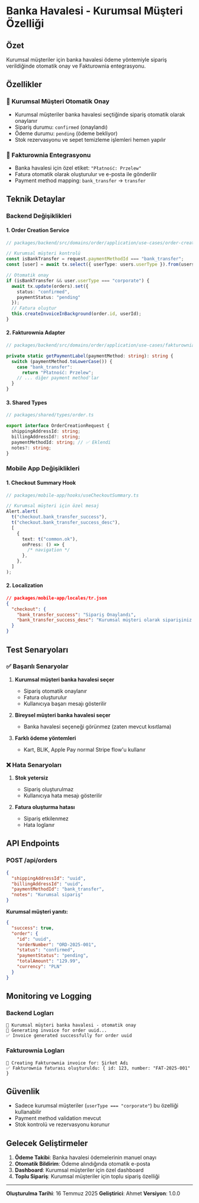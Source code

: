 # Banka Havalesi - Kurumsal Müşteri Özelliği

## Özet

Kurumsal müşteriler için banka havalesi ödeme yöntemiyle sipariş verildiğinde otomatik onay ve Fakturownia entegrasyonu.

## Özellikler

### 🏢 Kurumsal Müşteri Otomatik Onay

- Kurumsal müşteriler banka havalesi seçtiğinde sipariş otomatik olarak onaylanır
- Sipariş durumu: `confirmed` (onaylandı)
- Ödeme durumu: `pending` (ödeme bekliyor)
- Stok rezervasyonu ve sepet temizleme işlemleri hemen yapılır

### 📄 Fakturownia Entegrasyonu

- Banka havalesi için özel etiket: `"Płatność: Przelew"`
- Fatura otomatik olarak oluşturulur ve e-posta ile gönderilir
- Payment method mapping: `bank_transfer` → `transfer`

## Teknik Detaylar

### Backend Değişiklikleri

#### 1. Order Creation Service

```typescript
// packages/backend/src/domains/order/application/use-cases/order-creation.service.ts

// Kurumsal müşteri kontrolü
const isBankTransfer = request.paymentMethodId === "bank_transfer";
const [user] = await tx.select({ userType: users.userType }).from(users)...

// Otomatik onay
if (isBankTransfer && user.userType === "corporate") {
  await tx.update(orders).set({
    status: "confirmed",
    paymentStatus: "pending"
  });
  // Fatura oluştur
  this.createInvoiceInBackground(order.id, userId);
}
```

#### 2. Fakturownia Adapter

```typescript
// packages/backend/src/domains/order/application/use-cases/fakturownia-adapter.service.ts

private static getPaymentLabel(paymentMethod: string): string {
  switch (paymentMethod.toLowerCase()) {
    case "bank_transfer":
      return "Płatność: Przelew";
    // ... diğer payment method'lar
  }
}
```

#### 3. Shared Types

```typescript
// packages/shared/types/order.ts

export interface OrderCreationRequest {
  shippingAddressId: string;
  billingAddressId?: string;
  paymentMethodId: string; // ✅ Eklendi
  notes?: string;
}
```

### Mobile App Değişiklikleri

#### 1. Checkout Summary Hook

```typescript
// packages/mobile-app/hooks/useCheckoutSummary.ts

// Kurumsal müşteri için özel mesaj
Alert.alert(
  t("checkout.bank_transfer_success"),
  t("checkout.bank_transfer_success_desc"),
  [
    {
      text: t("common.ok"),
      onPress: () => {
        /* navigation */
      },
    },
  ]
);
```

#### 2. Localization

```json
// packages/mobile-app/locales/tr.json
{
  "checkout": {
    "bank_transfer_success": "Sipariş Onaylandı",
    "bank_transfer_success_desc": "Kurumsal müşteri olarak siparişiniz otomatik olarak onaylandı. Fatura e-posta adresinize gönderilecek."
  }
}
```

## Test Senaryoları

### ✅ Başarılı Senaryolar

1. **Kurumsal müşteri banka havalesi seçer**
   - Sipariş otomatik onaylanır
   - Fatura oluşturulur
   - Kullanıcıya başarı mesajı gösterilir

2. **Bireysel müşteri banka havalesi seçer**
   - Banka havalesi seçeneği görünmez (zaten mevcut kısıtlama)

3. **Farklı ödeme yöntemleri**
   - Kart, BLIK, Apple Pay normal Stripe flow'u kullanır

### ❌ Hata Senaryoları

1. **Stok yetersiz**
   - Sipariş oluşturulmaz
   - Kullanıcıya hata mesajı gösterilir

2. **Fatura oluşturma hatası**
   - Sipariş etkilenmez
   - Hata loglanır

## API Endpoints

### POST /api/orders

```json
{
  "shippingAddressId": "uuid",
  "billingAddressId": "uuid",
  "paymentMethodId": "bank_transfer",
  "notes": "Kurumsal sipariş"
}
```

**Kurumsal müşteri yanıtı:**

```json
{
  "success": true,
  "order": {
    "id": "uuid",
    "orderNumber": "ORD-2025-001",
    "status": "confirmed",
    "paymentStatus": "pending",
    "totalAmount": "129.99",
    "currency": "PLN"
  }
}
```

## Monitoring ve Logging

### Backend Logları

```
🏢 Kurumsal müşteri banka havalesi - otomatik onay
📄 Generating invoice for order uuid...
✅ Invoice generated successfully for order uuid
```

### Fakturownia Logları

```
📝 Creating Fakturownia invoice for: Şirket Adı
✅ Fakturownia faturası oluşturuldu: { id: 123, number: "FAT-2025-001" }
```

## Güvenlik

- Sadece kurumsal müşteriler (`userType === "corporate"`) bu özelliği kullanabilir
- Payment method validation mevcut
- Stok kontrolü ve rezervasyonu korunur

## Gelecek Geliştirmeler

1. **Ödeme Takibi**: Banka havalesi ödemelerinin manuel onayı
2. **Otomatik Bildirim**: Ödeme alındığında otomatik e-posta
3. **Dashboard**: Kurumsal müşteriler için özel dashboard
4. **Toplu Sipariş**: Kurumsal müşteriler için toplu sipariş özelliği

---

**Oluşturulma Tarihi**: 16 Temmuz 2025
**Geliştirici**: Ahmet
**Versiyon**: 1.0.0
